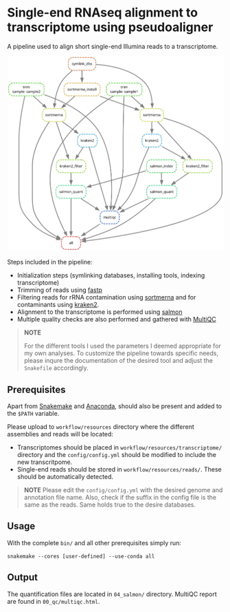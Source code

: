 # Single-end RNAseq alignment to transcriptome using pseudoaligner

A pipeline used to align short single-end Illumina reads to a transcriptome.

![](https://github.com/fka21/genomics_smk_pipelines/blob/main/rnaseq_pipelines/rnaseq_single2transcriptome/dag.svg)

Steps included in the pipeline:
* Initialization steps (symlinking databases, installing tools, indexing transcriptome)
* Trimming of reads using [fastp](https://github.com/OpenGene/fastp)
* Filtering reads for rRNA contamination using [sortmerna]() and for contaminants using [kraken2](https://github.com/DerrickWood/kraken2).
* Alignment to the transcriptome is performed using [salmon](https://combine-lab.github.io/salmon/)
* Multiple quality checks are also performed and gathered with [MultiQC](https://seqera.io/multiqc/)
  

> **NOTE**  
> 
> For the different tools I used the parameters I deemed appropriate for my own analyses. To customize the pipeline towards specific needs, please inqure the documentation of the desired tool and adjust the `Snakefile` accordingly.
## Prerequisites

Apart from [Snakemake](https://snakemake.readthedocs.io/en/stable/) and [Anaconda](https://docs.anaconda.com/miniconda/), should also be present and added to the `$PATH` variable.

Please upload to `workflow/resources` directory where the different assemblies and reads will be located:
* Transcriptomes should be placed in `workflow/resources/transcriptome/` directory and the `config/config.yml` should be modified to include the new transcritpome. 
* Single-end reads should be stored in `workflow/resources/reads/`. These should be automatically detected.

> **NOTE**
> Please edit the `config/config.yml` with the desired genome and annotation file name. Also, check if the suffix in the config file is the same as the reads. Same holds true to the desire databases.

## Usage

With the complete `bin/` and all other prerequisites simply run:

```
snakemake --cores [user-defined] --use-conda all
```

## Output

The quantification files are located in `04_salmon/` directory. MultiQC report are found in `00_qc/multiqc.html`.


